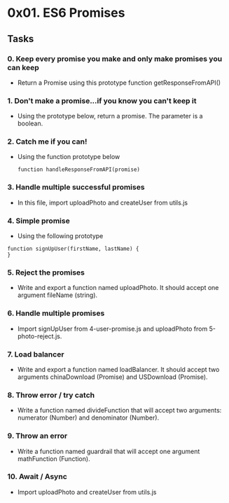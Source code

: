 # 0x01. ES6 Promises

## Tasks
### 0. Keep every promise you make and only make promises you can keep
- Return a Promise using this prototype function getResponseFromAPI()

### 1. Don't make a promise...if you know you can't keep it
- Using the prototype below, return a promise. The parameter is a boolean.

### 2. Catch me if you can!
- Using the function prototype below

    ```function handleResponseFromAPI(promise)```

### 3. Handle multiple successful promises
- In this file, import uploadPhoto and createUser from utils.js

### 4. Simple promise
- Using the following prototype
```
function signUpUser(firstName, lastName) {
}
```

### 5. Reject the promises
- Write and export a function named uploadPhoto. It should accept one argument fileName (string).

### 6. Handle multiple promises
- Import signUpUser from 4-user-promise.js and uploadPhoto from 5-photo-reject.js.

### 7. Load balancer
- Write and export a function named loadBalancer. It should accept two arguments chinaDownload (Promise) and USDownload (Promise).

### 8. Throw error / try catch
- Write a function named divideFunction that will accept two arguments: numerator (Number) and denominator (Number).

### 9. Throw an error
- Write a function named guardrail that will accept one argument mathFunction (Function).

### 10. Await / Async
- Import uploadPhoto and createUser from utils.js
